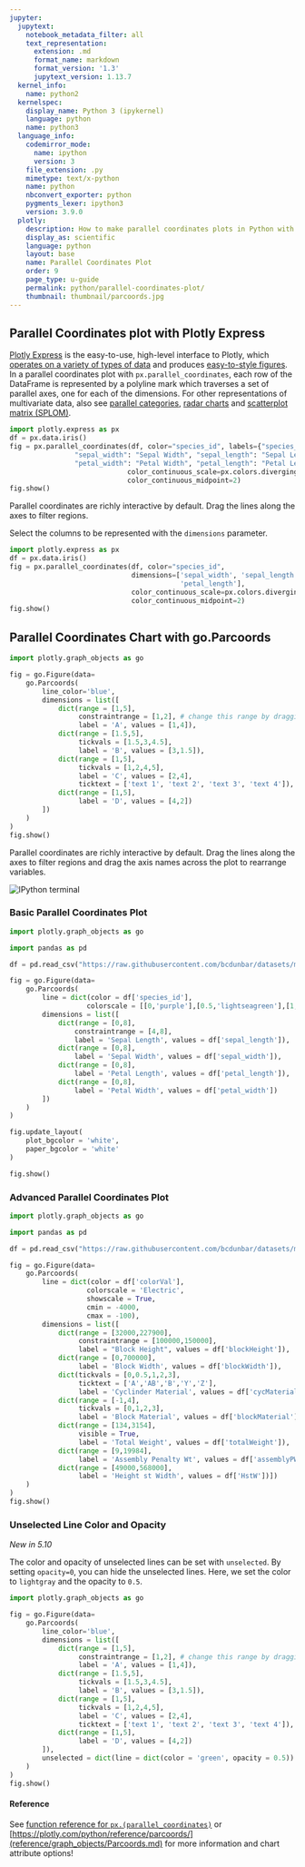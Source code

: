 ```yaml
---
jupyter:
  jupytext:
    notebook_metadata_filter: all
    text_representation:
      extension: .md
      format_name: markdown
      format_version: '1.3'
      jupytext_version: 1.13.7
  kernel_info:
    name: python2
  kernelspec:
    display_name: Python 3 (ipykernel)
    language: python
    name: python3
  language_info:
    codemirror_mode:
      name: ipython
      version: 3
    file_extension: .py
    mimetype: text/x-python
    name: python
    nbconvert_exporter: python
    pygments_lexer: ipython3
    version: 3.9.0
  plotly:
    description: How to make parallel coordinates plots in Python with Plotly.
    display_as: scientific
    language: python
    layout: base
    name: Parallel Coordinates Plot
    order: 9
    page_type: u-guide
    permalink: python/parallel-coordinates-plot/
    thumbnail: thumbnail/parcoords.jpg
---
```


## Parallel Coordinates plot with Plotly Express

[Plotly Express](plotly-express.md) is the easy-to-use, high-level interface to Plotly, which [operates on a variety of types of data](px-arguments.md) and produces [easy-to-style figures](styling-plotly-express.md). In a parallel coordinates plot with `px.parallel_coordinates`, each row of the DataFrame is represented by a polyline mark which traverses a set of parallel axes, one for each of the dimensions. For other representations of multivariate data, also see [parallel categories](parallel-categories-diagram.md), [radar charts](radar-chart.md) and [scatterplot matrix (SPLOM)](splom.md).

```python
import plotly.express as px
df = px.data.iris()
fig = px.parallel_coordinates(df, color="species_id", labels={"species_id": "Species",
                "sepal_width": "Sepal Width", "sepal_length": "Sepal Length",
                "petal_width": "Petal Width", "petal_length": "Petal Length", },
                             color_continuous_scale=px.colors.diverging.Tealrose,
                             color_continuous_midpoint=2)
fig.show()
```

Parallel coordinates are richly interactive by default. Drag the lines along the axes to filter regions.

Select the columns to be represented with the `dimensions` parameter.

```python
import plotly.express as px
df = px.data.iris()
fig = px.parallel_coordinates(df, color="species_id",
                              dimensions=['sepal_width', 'sepal_length', 'petal_width',
                                          'petal_length'],
                              color_continuous_scale=px.colors.diverging.Tealrose,
                              color_continuous_midpoint=2)
fig.show()
```

## Parallel Coordinates Chart with go.Parcoords

```python inputHidden=false outputHidden=false
import plotly.graph_objects as go

fig = go.Figure(data=
    go.Parcoords(
        line_color='blue',
        dimensions = list([
            dict(range = [1,5],
                 constraintrange = [1,2], # change this range by dragging the pink line
                 label = 'A', values = [1,4]),
            dict(range = [1.5,5],
                 tickvals = [1.5,3,4.5],
                 label = 'B', values = [3,1.5]),
            dict(range = [1,5],
                 tickvals = [1,2,4,5],
                 label = 'C', values = [2,4],
                 ticktext = ['text 1', 'text 2', 'text 3', 'text 4']),
            dict(range = [1,5],
                 label = 'D', values = [4,2])
        ])
    )
)
fig.show()
```

Parallel coordinates are richly interactive by default. Drag the lines along the axes to filter regions and drag the axis names across the plot to rearrange variables.

![IPython terminal](https://s3-us-west-1.amazonaws.com/plotly-tutorials/plotly-documentation/images/python_parcoords_ex1.gif)

### Basic Parallel Coordinates Plot

```python inputHidden=false outputHidden=false
import plotly.graph_objects as go

import pandas as pd

df = pd.read_csv("https://raw.githubusercontent.com/bcdunbar/datasets/master/iris.csv")

fig = go.Figure(data=
    go.Parcoords(
        line = dict(color = df['species_id'],
                   colorscale = [[0,'purple'],[0.5,'lightseagreen'],[1,'gold']]),
        dimensions = list([
            dict(range = [0,8],
                constraintrange = [4,8],
                label = 'Sepal Length', values = df['sepal_length']),
            dict(range = [0,8],
                label = 'Sepal Width', values = df['sepal_width']),
            dict(range = [0,8],
                label = 'Petal Length', values = df['petal_length']),
            dict(range = [0,8],
                label = 'Petal Width', values = df['petal_width'])
        ])
    )
)

fig.update_layout(
    plot_bgcolor = 'white',
    paper_bgcolor = 'white'
)

fig.show()
```

### Advanced Parallel Coordinates Plot

```python inputHidden=false outputHidden=false
import plotly.graph_objects as go

import pandas as pd

df = pd.read_csv("https://raw.githubusercontent.com/bcdunbar/datasets/master/parcoords_data.csv")

fig = go.Figure(data=
    go.Parcoords(
        line = dict(color = df['colorVal'],
                   colorscale = 'Electric',
                   showscale = True,
                   cmin = -4000,
                   cmax = -100),
        dimensions = list([
            dict(range = [32000,227900],
                 constraintrange = [100000,150000],
                 label = "Block Height", values = df['blockHeight']),
            dict(range = [0,700000],
                 label = 'Block Width', values = df['blockWidth']),
            dict(tickvals = [0,0.5,1,2,3],
                 ticktext = ['A','AB','B','Y','Z'],
                 label = 'Cyclinder Material', values = df['cycMaterial']),
            dict(range = [-1,4],
                 tickvals = [0,1,2,3],
                 label = 'Block Material', values = df['blockMaterial']),
            dict(range = [134,3154],
                 visible = True,
                 label = 'Total Weight', values = df['totalWeight']),
            dict(range = [9,19984],
                 label = 'Assembly Penalty Wt', values = df['assemblyPW']),
            dict(range = [49000,568000],
                 label = 'Height st Width', values = df['HstW'])])
    )
)
fig.show()
```

### Unselected Line Color and Opacity


*New in 5.10*

The color and opacity of unselected lines can be set with `unselected`. By setting `opacity=0`, you can hide the unselected lines. Here, we set the color to `lightgray` and the opacity to `0.5`.

```python
import plotly.graph_objects as go

fig = go.Figure(data=
    go.Parcoords(
        line_color='blue',
        dimensions = list([
            dict(range = [1,5],
                 constraintrange = [1,2], # change this range by dragging the pink line
                 label = 'A', values = [1,4]),
            dict(range = [1.5,5],
                 tickvals = [1.5,3,4.5],
                 label = 'B', values = [3,1.5]),
            dict(range = [1,5],
                 tickvals = [1,2,4,5],
                 label = 'C', values = [2,4],
                 ticktext = ['text 1', 'text 2', 'text 3', 'text 4']),
            dict(range = [1,5],
                 label = 'D', values = [4,2])
        ]),
        unselected = dict(line = dict(color = 'green', opacity = 0.5))
    )
)
fig.show()
```

#### Reference

See [function reference for `px.(parallel_coordinates)`](reference/plotly-express.md#plotly.express.parallel_coordinates) or [https://plotly.com/python/reference/parcoords/](reference/graph_objects/Parcoords.md) for more information and chart attribute options!
